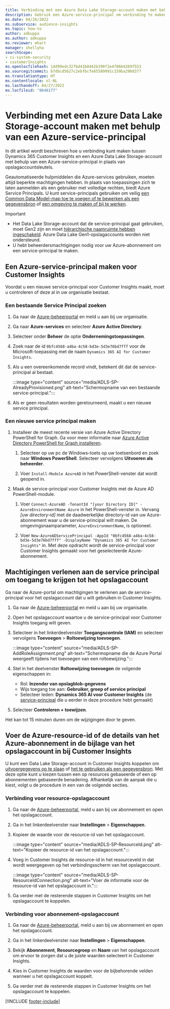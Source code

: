 ```yaml
---
title: Verbinding met een Azure Data Lake Storage-account maken met behulp van een service-principal
description: Gebruik een Azure-service-principal om verbinding te maken met uw eigen data lake.
ms.date: 04/26/2022
ms.subservice: audience-insights
ms.topic: how-to
author: adkuppa
ms.author: adkuppa
ms.reviewer: mhart
manager: shellyha
searchScope:
- ci-system-security
- customerInsights
ms.openlocfilehash: 1dd99edc327bd41b0442b390f2e4f8664269f553
ms.sourcegitcommit: b7dbcd5627c2ebfbcfe65589991c159ba290d377
ms.translationtype: HT
ms.contentlocale: nl-NL
ms.lasthandoff: 04/27/2022
ms.locfileid: "8646177"
---
```

# <a name="connect-to-an-azure-data-lake-storage-account-by-using-an-azure-service-principal"></a>Verbinding met een Azure Data Lake Storage-account maken met behulp van een Azure-service-principal

In dit artikel wordt beschreven hoe u verbinding kunt maken tussen Dynamics 365 Customer Insights en een Azure Data Lake Storage-account met behulp van een Azure-service-principal in plaats van opslagaccountsleutels. 

Geautomatiseerde hulpmiddelen die Azure-services gebruiken, moeten altijd beperkte machtigingen hebben. In plaats van toepassingen zich te laten aanmelden als een gebruiker met volledige rechten, biedt Azure Service Principals. U kunt service-principals gebruiken om veilig [een Common Data Model-map toe te voegen of te bewerken als een gegevensbron](connect-common-data-model.md) of [een omgeving te maken of bij te werken](create-environment.md).

> [!IMPORTANT]
> - Het Data Lake Storage-account dat de service-principal gaat gebruiken, moet Gen2 zijn en moet [hiërarchische naamruimte hebben ingeschakeld](/azure/storage/blobs/data-lake-storage-namespace). Azure Data Lake Gen1-opslagaccounts worden niet ondersteund.
> - U hebt beheerdersmachtigingen nodig voor uw Azure-abonnement om een service-principal te maken.

## <a name="create-an-azure-service-principal-for-customer-insights"></a>Een Azure-service-principal maken voor Customer Insights

Voordat u een nieuwe service-principal voor Customer Insights maakt, moet u controleren of deze al in uw organisatie bestaat.

### <a name="look-for-an-existing-service-principal"></a>Een bestaande Service Principal zoeken

1. Ga naar de [Azure-beheerportal](https://portal.azure.com) en meld u aan bij uw organisatie.

2. Ga naar **Azure-services** en selecteer **Azure Active Directory**.

3. Selecteer onder **Beheer** de optie **Ondernemingstoepassingen**.

4. Zoek naar de id `0bfc4568-a4ba-4c58-bd3e-5d3e76bd7fff` voor de Microsoft-toepassing met de naam `Dynamics 365 AI for Customer Insights`.

5. Als u een overeenkomende record vindt, betekent dit dat de service-principal al bestaat. 
   
   :::image type="content" source="media/ADLS-SP-AlreadyProvisioned.png" alt-text="Schermopname van een bestaande service-principal.":::
   
6. Als er geen resultaten worden geretourneerd, maakt u een nieuwe service principal.

### <a name="create-a-new-service-principal"></a>Een nieuwe service principal maken

1. Installeer de meest recente versie van Azure Active Directory PowerShell for Graph. Ga voor meer informatie naar [Azure Active Directory PowerShell for Graph installeren](/powershell/azure/active-directory/install-adv2).

   1. Selecteer op uw pc de Windows-toets op uw toetsenbord en zoek naar **Windows PowerShell**. Selecteer vervolgens **Uitvoeren als beheerder**.
   
   1. Voer `Install-Module AzureAD` in het PowerShell-venster dat wordt geopend in.

2. Maak de service-principal voor Customer Insights met de Azure AD PowerShell-module.

   1. Voer `Connect-AzureAD -TenantId "[your Directory ID]" -AzureEnvironmentName Azure` in het PowerShell-venster in. Vervang *[uw directory-id]* met de daadwerkelijke directory-id van uw Azure-abonnement waar u de service-principal wilt maken. De omgevingsnaamparameter, `AzureEnvironmentName`, is optioneel.
  
   1. Voer `New-AzureADServicePrincipal -AppId "0bfc4568-a4ba-4c58-bd3e-5d3e76bd7fff" -DisplayName "Dynamics 365 AI for Customer Insights"` in. Met deze opdracht wordt de service-principal voor Customer Insights gemaakt voor het geselecteerde Azure-abonnement. 

## <a name="grant-permissions-to-the-service-principal-to-access-the-storage-account"></a>Machtigingen verlenen aan de service principal om toegang te krijgen tot het opslagaccount

Ga naar de Azure-portal om machtigingen te verlenen aan de service-principal voor het opslagaccount dat u wilt gebruiken in Customer Insights.

1. Ga naar de [Azure-beheerportal](https://portal.azure.com) en meld u aan bij uw organisatie.

1. Open het opslagaccount waartoe u de service-principal voor Customer Insights toegang wilt geven.

1. Selecteer in het linkerdeelvenster **Toegangscontrole (IAM)** en selecteer vervolgens **Toevoegen** > **Roltoewijzing toevoegen**.

   :::image type="content" source="media/ADLS-SP-AddRoleAssignment.png" alt-text="Schermopname die de Azure Portal weergeeft tijdens het toevoegen van een roltoewijzing.":::

1. Stel in het deelvenster **Roltoewijzing toevoegen** de volgende eigenschappen in:
   - Rol: **Inzender van opslagblob-gegevens**
   - Wijs toegang toe aan: **Gebruiker, groep of service principal**
   - Selecteer leden: **Dynamics 365 AI voor Customer Insights** (de [service-principal](#create-a-new-service-principal) die u eerder in deze procedure hebt gemaakt)

1.  Selecteer **Controleren + toewijzen**.

Het kan tot 15 minuten duren om de wijzigingen door te geven.

## <a name="enter-the-azure-resource-id-or-the-azure-subscription-details-in-the-storage-account-attachment-to-customer-insights"></a>Voer de Azure-resource-id of de details van het Azure-abonnement in de bijlage van het opslagaccount in bij Customer Insights

U kunt een Data Lake Storage-account in Customer Insights koppelen om [uitvoergegevens op te slaan](manage-environments.md) of [het te gebruiken als een gegevensbron](connect-dataverse-managed-lake.md). Met deze optie kunt u kiezen tussen een op resources gebaseerde of een op abonnementen gebaseerde benadering. Afhankelijk van de aanpak die u kiest, volgt u de procedure in een van de volgende secties.

### <a name="resource-based-storage-account-connection"></a>Verbinding voor resource-opslagaccount

1. Ga naar de [Azure-beheerportal](https://portal.azure.com), meld u aan bij uw abonnement en open het opslagaccount.

1. Ga in het linkerdeelvenster naar **Instellingen** > **Eigenschappen**.

1. Kopieer de waarde voor de resource-id van het opslagaccount.

   :::image type="content" source="media/ADLS-SP-ResourceId.png" alt-text="Kopieer de resource-id van het opslagaccount.":::

1. Voeg in Customer Insights de resource-id in het resourceveld in dat wordt weergegeven op het verbindingsscherm van het opslagaccount.

   :::image type="content" source="media/ADLS-SP-ResourceIdConnection.png" alt-text="Voer de informatie voor de resource-id van het opslagaccount in.":::   

1. Ga verder met de resterende stappen in Customer Insights om het opslagaccount te koppelen.

### <a name="subscription-based-storage-account-connection"></a>Verbinding voor abonnement-opslagaccount

1. Ga naar de [Azure-beheerportal](https://portal.azure.com), meld u aan bij uw abonnement en open het opslagaccount.

1. Ga in het linkerdeelvenster naar **Instellingen** > **Eigenschappen**.

1. Bekijk **Abonnement**, **Resourcegroep** en **Naam** van het opslagaccount om ervoor te zorgen dat u de juiste waarden selecteert in Customer Insights.

1. Kies in Customer Insights de waarden voor de bijbehorende velden wanneer u het opslagaccount koppelt.

1. Ga verder met de resterende stappen in Customer Insights om het opslagaccount te koppelen.


[!INCLUDE [footer-include](includes/footer-banner.md)]